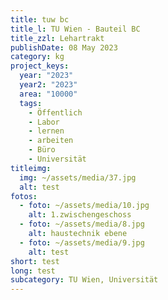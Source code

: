 ```yaml
---
title: tuw bc
title_l: TU Wien - Bauteil BC
title_zzl: Lehartrakt
publishDate: 08 May 2023
category: kg
project_keys:
  year: "2023"
  year2: "2023"
  area: "10000"
  tags:
    - Öffentlich
    - Labor
    - lernen
    - arbeiten
    - Büro
    - Universität
titleimg:
  img: ~/assets/media/37.jpg
  alt: test
fotos:
  - foto: ~/assets/media/10.jpg
    alt: 1.zwischengeschoss
  - foto: ~/assets/media/8.jpg
    alt: haustechnik ebene
  - foto: ~/assets/media/9.jpg
    alt: test
short: test
long: test
subcategory: TU Wien, Universität
---
```


